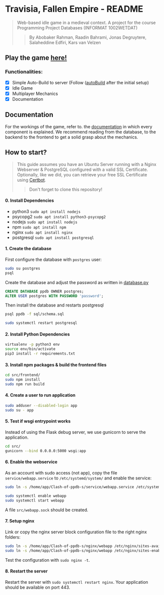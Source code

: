 # Travisia, Fallen Empire - README
> Web-based idle game in a medieval context. A project for the course Programming Project Databases (INFORMAT 1002WETDAT)
> > By Abobaker Rahman, Raadin Bahrami, Jonas Degruytere, Salaheddine Edfiri, Kars van Velzen

## Play the game [here!](https://team8.ua-ppdb.me/)

### Functionalities: 
- [X] Simple Auto-Build to server (Follow ([autoBuild](documentation/autoBuild.md) after the initial setup)
- [X] Idle Game
- [X] Multiplayer Mechanics
- [X] Documentation

## Documentation

For the workings of the game, refer to. the [documentation](documentation) in which every component is explained. We recommend reading from the database, to the backend to the frontend to get a solid grasp about the mechanics. 

## How to start?

> This guide assumes you have an Ubuntu Server running with a Nginx Webserver & PostgreSQL configured with a valid SSL Certificate. Optionally, like we did, you can retrieve your free SSL Certificate using [Certbot](https://certbot.eff.org/). 
> > Don't forget to clone this repository!

#### 0. Install Dependencies
- python3 ```sudo apt install nodejs ```
- psycopg2 ```sudo apt install python3-psycopg2```
- nodejs ```sudo apt install nodejs```
- npm ```sudo apt install npm```
- nginx ```sudo apt install nginx```
- postgresql ```sudo apt install postgresql```

#### 1. Create the database
First configure the database with `postgres` user:
```bash
sudo su postgres
psql
```
Create the database and adjust the password as written in [database.py](src/database.py)
```sql
CREATE DATABASE ppdb OWNER postgres;
ALTER USER postgres WITH PASSWORD 'password';
```

Then install the database and restarts postgresql
```bash
psql ppdb -f sql/schema.sql

sudo systemctl restart postgresql
```

#### 2. Install Python Dependencies

```bash
virtualenv -p python3 env
source env/bin/activate
pip3 install -r requirements.txt
```

#### 3. Install npm packages & build the frontend files
```bash
cd src/frontend/
sudo npm install
sudo npm run build
```

#### 4. Create a user to run application
```bash
sudo adduser --disabled-login app
sudo su - app
```

#### 5. Test if wsgi entrypoint works
Instead of using the Flask debug server, we use gunicorn to serve the application.
```bash
cd src/
gunicorn --bind 0.0.0.0:5000 wsgi:app
```

#### 6. Enable the webservice
As an account with sudo access (not app), copy the file `service/webapp.service` to `/etc/systemd/system/` and enable the service:

```bash
sudo ln -s /home/app/Clash-of-ppdb-s/service/webapp.service /etc/systemd/system/

sudo systemctl enable webapp
sudo systemctl start webapp
```
A file `src/webapp.sock` should be created.

#### 7. Setup nginx
Link or copy the nginx server block configuration file to the right nginx folders:
```bash
sudo ln -s /home/app/Clash-of-ppdb-s/nginx/webapp /etc/nginx/sites-available/
sudo ln -s /home/app/Clash-of-ppdb-s/nginx/webapp /etc/nginx/sites-enabled/
```

Test the configuration with `sudo nginx -t`.

#### 8. Restart the server

Restart the server with `sudo systemctl restart nginx`. Your application should be available on port 443.